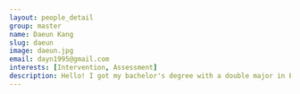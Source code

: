 ```yaml
---
layout: people_detail
group: master
name: Daeun Kang
slug: daeun
image: daeun.jpg
email: dayn1995@gmail.com
interests: [Intervention, Assessment]
description: Hello! I got my bachelor's degree with a double major in English Language & Literature and Cognitive Science and am currently pursuing my MA in Communication Disorders at Ewha Womans University. I am interested in children's language development, language acquisition, and language processing. I hope to become a SLP who truly helps children with communication disorders.
---
```

